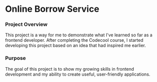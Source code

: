 <h1>Online Borrow Service</h1>
<h3>Project Overview</h3>
<p>This project is a way for me to demonstrate what I&#39;ve learned so far as a frontend developer.
After completing the Codecool course, I started developing this project based on an idea that had inspired me earlier.</p>
<h3>Purpose</h3>
<p>The goal of this project is to show my growing skills in frontend development and my ability to create useful, user-friendly applications.</p>
